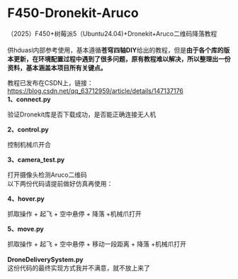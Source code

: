 # F450-Dronekit-Aruco
（2025）F450+树莓派5（Ubuntu24.04)+Dronekit+Aruco二维码降落教程
<br>
<br>
供hduasl内部参考使用，基本遵循**苍穹四轴DIY**给出的教程，但是**由于各个库的版本更新，在环境配置过程中遇到了很多问题，原有教程难以解决，所以整理出一份资料，基本涵盖本项目所有关键点。**  

教程已发布在CSDN上，链接：https://blog.csdn.net/qq_63712959/article/details/147137176
<br>
**1、connect.py**

验证Dronekit库是否下载成功，是否能正确连接无人机

**2、control.py**   

控制机械爪开合

**3、camera_test.py**   

打开摄像头检测Aruco二维码
<br>
以下两份代码请提前做好仿真再使用：

**4、hover.py**   

抓取操作 + 起飞 + 空中悬停 + 降落 +机械爪打开

**5、move.py**    

抓取操作 + 起飞 + 空中悬停 + 移动一段距离 + 降落 +机械爪打开  
<br>
**DroneDeliverySystem.py**  
这份代码的最终实现方式我并不满意，就不放上来了
